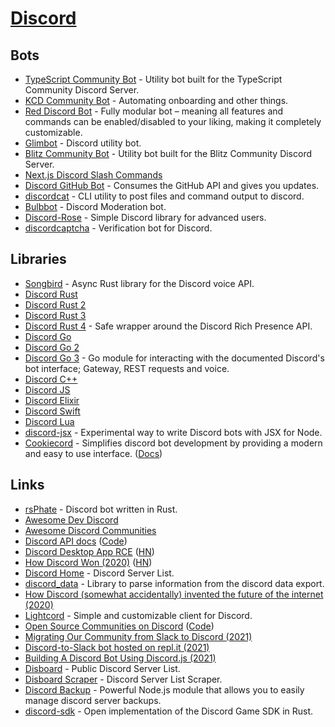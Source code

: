 # [Discord](https://discord.com)

## Bots

- [TypeScript Community Bot](https://github.com/typescript-community/community-bot) - Utility bot built for the TypeScript Community Discord Server.
- [KCD Community Bot](https://github.com/kentcdodds/kcd-discord-bot) - Automating onboarding and other things.
- [Red Discord Bot](https://github.com/Cog-Creators/Red-DiscordBot) - Fully modular bot – meaning all features and commands can be enabled/disabled to your liking, making it completely customizable.
- [Glimbot](https://github.com/nisamson/glimbot) - Discord utility bot.
- [Blitz Community Bot](https://github.com/blitz-js/discord-bot) - Utility bot built for the Blitz Community Discord Server.
- [Next.js Discord Slash Commands](https://github.com/jackmerrill/nextjs-discord-slash-commands)
- [Discord GitHub Bot](https://github.com/Falconerd/discord-bot-github) - Consumes the GitHub API and gives you updates.
- [discordcat](https://github.com/k-nasa/discordcat) - CLI utility to post files and command output to discord.
- [Bulbbot](https://github.com/TeamBulbbot/bulbbot) - Discord Moderation bot.
- [Discord-Rose](https://github.com/discord-rose/discord-rose) - Simple Discord library for advanced users.
- [discordcaptcha](https://github.com/y21/discordcaptcha) - Verification bot for Discord.

## Libraries

- [Songbird](https://github.com/serenity-rs/songbird) - Async Rust library for the Discord voice API.
- [Discord Rust](https://github.com/twilight-rs/twilight)
- [Discord Rust 2](https://github.com/serenity-rs/serenity)
- [Discord Rust 3](https://github.com/passcod/accord)
- [Discord Rust 4](https://github.com/AregevDev/rustcord) - Safe wrapper around the Discord Rich Presence API.
- [Discord Go](https://github.com/bwmarrin/discordgo)
- [Discord Go 2](https://github.com/diamondburned/arikawa)
- [Discord Go 3](https://github.com/andersfylling/disgord) - Go module for interacting with the documented Discord's bot interface; Gateway, REST requests and voice.
- [Discord C++](https://github.com/yourWaifu/sleepy-discord)
- [Discord JS](https://github.com/discordjs/discord.js)
- [Discord Elixir](https://github.com/Kraigie/nostrum)
- [Discord Swift](https://github.com/Azoy/Sword)
- [Discord Lua](https://github.com/SinisterRectus/Discordia)
- [discord-jsx](https://github.com/alii/discord-jsx) - Experimental way to write Discord bots with JSX for Node.
- [Cookiecord](https://github.com/cookiecord/cookiecord) - Simplifies discord bot development by providing a modern and easy to use interface. ([Docs](https://cookiecord.js.org/))

## Links

- [rsPhate](https://github.com/Phate6660/rsPhate) - Discord bot written in Rust.
- [Awesome Dev Discord](https://github.com/ljosberinn/awesome-dev-discord)
- [Awesome Discord Communities](https://github.com/mhxion/awesome-discord-communities)
- [Discord API docs](https://discord.com/developers/docs/intro) ([Code](https://github.com/discord/discord-api-docs))
- [Discord Desktop App RCE](https://mksben.l0.cm/2020/10/discord-desktop-rce.html) ([HN](https://news.ycombinator.com/item?id=24822755))
- [How Discord Won (2020)](https://ianvanagas.com/2020/10/19/how-discord-won/) ([HN](https://news.ycombinator.com/item?id=24829635))
- [Discord Home](https://discordhome.com/) - Discord Server List.
- [discord_data](https://github.com/seanbreckenridge/discord_data) - Library to parse information from the discord data export.
- [How Discord (somewhat accidentally) invented the future of the internet (2020)](https://www.protocol.com/discord)
- [Lightcord](https://github.com/Lightcord/Lightcord) - Simple and customizable client for Discord.
- [Open Source Communities on Discord](https://discord.com/open-source) ([Code](https://github.com/discord/discord-open-source))
- [Migrating Our Community from Slack to Discord (2021)](https://orbit.love/blog/how-to-migrate-a-community-from-slack-to-discord)
- [Discord-to-Slack bot hosted on repl.it (2021)](https://blog.arkency.com/discord-bot-talking-to-slack-hosted-on-repl-dot-it/)
- [Building A Discord Bot Using Discord.js (2021)](https://www.smashingmagazine.com/2021/02/building-discord-bot-discordjs/)
- [Disboard](https://disboard.org/) - Public Discord Server List.
- [Disboard Scraper](https://github.com/crock/disboard-scraper) - Discord Server List Scraper.
- [Discord Backup](https://github.com/Androz2091/discord-backup) - Powerful Node.js module that allows you to easily manage discord server backups.
- [discord-sdk](https://github.com/EmbarkStudios/discord-sdk) - Open implementation of the Discord Game SDK in Rust.

